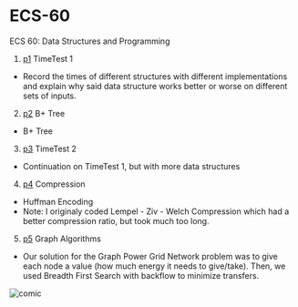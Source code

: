 # ECS-60
ECS 60: Data Structures and Programming


1. [p1](./p1) TimeTest 1
  * Record the times of different structures with different implementations and explain why said data structure works better or worse on different sets of inputs. 
2. [p2](./p2) B+ Tree
  * B+ Tree
3. [p3](./p3) TimeTest 2
  * Continuation on TimeTest 1, but with more data structures
4. [p4](./p4) Compression
  * Huffman Encoding
  * Note: I originaly coded Lempel - Ziv - Welch Compression which had a better compression ratio, but took much too long. 
5. [p5](./p5) Graph Algorithms
  * Our solution for the Graph Power Grid Network problem was to give each node a value (how much energy it needs to give/take). Then, we used Breadth First Search with backflow to minimize transfers. 

![comic][logo]

[logo]: https://github.com/YangVincent/ECS-60/blob/master/img.jpg
